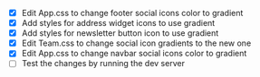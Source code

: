 - [x] Edit App.css to change footer social icons color to gradient
- [x] Add styles for address widget icons to use gradient
- [x] Add styles for newsletter button icon to use gradient
- [x] Edit Team.css to change social icon gradients to the new one
- [x] Edit App.css to change navbar social icons color to gradient
- [ ] Test the changes by running the dev server
